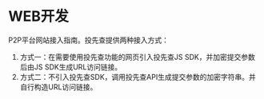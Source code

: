 # WEB开发

P2P平台网站接入指南。投先查提供两种接入方式：

1. 方式一：在需要使用投先查功能的网页引入投先查JS SDK，并加密提交参数后由JS SDK生成URL访问链接。
2. 方式二：不引入投先查SDK，调用投先查API生成提交参数的加密字符串。并自行构造URL访问链接。


